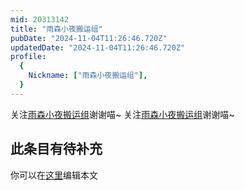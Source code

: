 ```yaml
---
mid: 20313142
title: "雨森小夜搬运组"
pubDate: "2024-11-04T11:26:46.720Z"
updatedDate: "2024-11-04T11:26:46.720Z"
profile:
  {
    Nickname: ["雨森小夜搬运组"],
  }
---
```


关注[雨森小夜搬运组](https://space.bilibili.com/20313142)谢谢喵~ 关注[雨森小夜搬运组](https://space.bilibili.com/20313142)谢谢喵~

## 此条目有待补充
你可以在[这里](https://github.com/Yuhanawa/VTuber.ICU-Content/edit/master/v/雨森小夜搬运组/index.md)编辑本文
